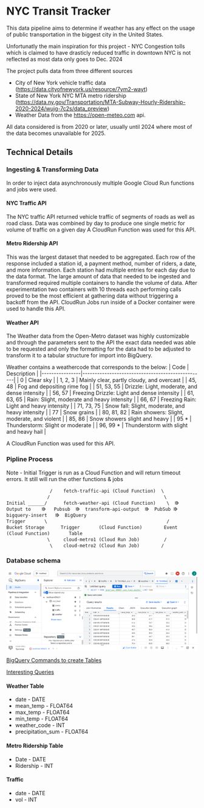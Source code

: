 
# NYC Transit Tracker
This data pipeline aims to determine if weather has any effect on the usage of public transportation in the biggest city in the United States. 

Unfortunatly the main inspiration for this project - NYC Congestion tolls which is claimed to have drasticly reduced traffic in downtown NYC is not reflected as most data only goes to Dec. 2024

The project pulls data from three different sources

- City of New York vehicle traffic data (https://data.cityofnewyork.us/resource/7ym2-wayt) 
- State of New York NYC MTA metro ridership (https://data.ny.gov/Transportation/MTA-Subway-Hourly-Ridership-2020-2024/wujg-7c2s/data_preview)
- Weather Data from the https://open-meteo.com api.

All data considered is from 2020 or later, usually until 2024 where most of the data becomes unavailable for 2025.

## Technical Details

### Ingesting & Transforming Data
In order to inject data asynchronously multiple Google Cloud Run functions and jobs were used. 

#### NYC Traffic API
The NYC traffic API returned vehicle traffic of segments of roads as well as road class. Data was combined by day to produce one single metric for volume of traffic on a given day
A CloudRun Function was used for this API.

#### Metro Ridership API
This was the largest dataset that needed to be aggregated. Each row of the response included a station id, a payment method, number of riders, a date, and more information. Each station had multiple entries for each day due to the data format. The large amount of data that needed to be ingested and transformed required multiple containers to handle the volume of data. After experimentation two containers with 10 threads each performing calls proved to be the most efficient at gathering data without triggering a backoff from the API. 
CloudRun Jobs run inside of a Docker container were used to handle this API.

#### Weather API
The Weather data from the Open-Metro dataset was highly customizable and through the parameters sent to the API the exact data needed was able to be requested and only the formatting for the data had to be adjusted to transform it to a tabular structure for import into BigQuery.

Weather contains a weathercode that corresponds to the below:
| Code           | Description                                      |
|----------------|--------------------------------------------------|
| 0              | Clear sky                                        |
| 1, 2, 3        | Mainly clear, partly cloudy, and overcast        |
| 45, 48         | Fog and depositing rime fog                      |
| 51, 53, 55     | Drizzle: Light, moderate, and dense intensity    |
| 56, 57         | Freezing Drizzle: Light and dense intensity      |
| 61, 63, 65     | Rain: Slight, moderate and heavy intensity       |
| 66, 67         | Freezing Rain: Light and heavy intensity         |
| 71, 73, 75     | Snow fall: Slight, moderate, and heavy intensity |
| 77             | Snow grains                                      |
| 80, 81, 82     | Rain showers: Slight, moderate, and violent      |
| 85, 86         | Snow showers slight and heavy                    |
| 95 *           | Thunderstorm: Slight or moderate                 |
| 96, 99 *       | Thunderstorm with slight and heavy hail          |



A CloudRun Function was used for this API.

### Pipline Process
Note - Initial Trigger is run as a Cloud Function and will return timeout errors. It still will run the other functions & jobs
````
                /    fetch-traffic-api (Cloud Function)  \
               /                                          \
Initial ______/      fetch-weather-api (Cloud Function)    \  ⭆    Output to    ⭆   Pubsub  ⭆  transform-api-output  ⭆  PubSub ⭆  bigquery-insert   ⭆  BigQuery 
Trigger       \                                            /     Bucket Storage      Trigger       (Cloud Function)        Event     (Cloud Function)       Table
               \     cloud-metro1 (Cloud Run Job)         /  
                \    cloud-metro2 (Cloud Run Job)        /
````


### Database schema
![BigQuery Screenshot](BigQuery_Screenshot.png)

[BigQuery Commands to create Tables](create_tables.md)

[Interesting Queries](db_queries.md)
#### Weather Table
 - date - DATE
 - mean_temp - FLOAT64
 - max_temp - FLOAT64
 - min_temp - FLOAT64
 - weather_code - INT
 - precipitation_sum - FLOAT64

#### Metro Ridership Table
 - Date - DATE
 - Ridership - INT

#### Traffic 
 - date - DATE
 - vol - INT

